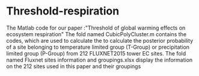 # Threshold-respiration
The Matlab code for our paper :"Threshold of global warming effects on ecosystem respiration"
The fold named CubicPolyCluster.m contains the codes, which are used to calculate the to calculate the posterior probability of a site belonging to temperature limited group (T-Group) or precipitation limited group (P-Group) from 212 FLUXNET2015 tower EC sites.
The fold named Fluxnet sites information and groupings.xlsx display the information on the 212 sites used in this paper and their groupings
